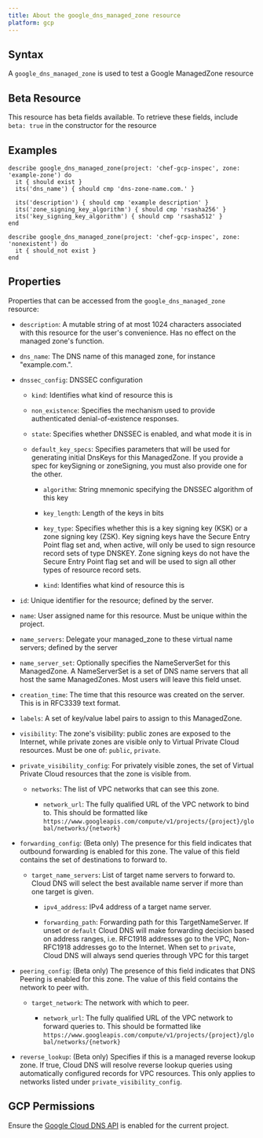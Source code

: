 ```yaml
---
title: About the google_dns_managed_zone resource
platform: gcp
---
```


## Syntax
A `google_dns_managed_zone` is used to test a Google ManagedZone resource


## Beta Resource
This resource has beta fields available. To retrieve these fields, include `beta: true` in the constructor for the resource

## Examples
```
describe google_dns_managed_zone(project: 'chef-gcp-inspec', zone: 'example-zone') do
  it { should exist }
  its('dns_name') { should cmp 'dns-zone-name.com.' }

  its('description') { should cmp 'example description' }
  its('zone_signing_key_algorithm') { should cmp 'rsasha256' }
  its('key_signing_key_algorithm') { should cmp 'rsasha512' }
end

describe google_dns_managed_zone(project: 'chef-gcp-inspec', zone: 'nonexistent') do
  it { should_not exist }
end
```

## Properties
Properties that can be accessed from the `google_dns_managed_zone` resource:


  * `description`: A mutable string of at most 1024 characters associated with this resource for the user's convenience. Has no effect on the managed zone's function.

  * `dns_name`: The DNS name of this managed zone, for instance "example.com.".

  * `dnssec_config`: DNSSEC configuration

    * `kind`: Identifies what kind of resource this is

    * `non_existence`: Specifies the mechanism used to provide authenticated denial-of-existence responses.

    * `state`: Specifies whether DNSSEC is enabled, and what mode it is in

    * `default_key_specs`: Specifies parameters that will be used for generating initial DnsKeys for this ManagedZone. If you provide a spec for keySigning or zoneSigning, you must also provide one for the other.

      * `algorithm`: String mnemonic specifying the DNSSEC algorithm of this key

      * `key_length`: Length of the keys in bits

      * `key_type`: Specifies whether this is a key signing key (KSK) or a zone signing key (ZSK). Key signing keys have the Secure Entry Point flag set and, when active, will only be used to sign resource record sets of type DNSKEY. Zone signing keys do not have the Secure Entry Point flag set and will be used to sign all other types of resource record sets. 

      * `kind`: Identifies what kind of resource this is

  * `id`: Unique identifier for the resource; defined by the server.

  * `name`: User assigned name for this resource. Must be unique within the project.

  * `name_servers`: Delegate your managed_zone to these virtual name servers; defined by the server

  * `name_server_set`: Optionally specifies the NameServerSet for this ManagedZone. A NameServerSet is a set of DNS name servers that all host the same ManagedZones. Most users will leave this field unset.

  * `creation_time`: The time that this resource was created on the server. This is in RFC3339 text format.

  * `labels`: A set of key/value label pairs to assign to this ManagedZone.

  * `visibility`: The zone's visibility: public zones are exposed to the Internet, while private zones are visible only to Virtual Private Cloud resources. Must be one of: `public`, `private`.

  * `private_visibility_config`: For privately visible zones, the set of Virtual Private Cloud resources that the zone is visible from.

    * `networks`: The list of VPC networks that can see this zone.

      * `network_url`: The fully qualified URL of the VPC network to bind to. This should be formatted like `https://www.googleapis.com/compute/v1/projects/{project}/global/networks/{network}`

  * `forwarding_config`: (Beta only) The presence for this field indicates that outbound forwarding is enabled for this zone. The value of this field contains the set of destinations to forward to.

    * `target_name_servers`: List of target name servers to forward to. Cloud DNS will select the best available name server if more than one target is given.

      * `ipv4_address`: IPv4 address of a target name server.

      * `forwarding_path`: Forwarding path for this TargetNameServer. If unset or `default` Cloud DNS will make forwarding decision based on address ranges, i.e. RFC1918 addresses go to the VPC, Non-RFC1918 addresses go to the Internet. When set to `private`, Cloud DNS will always send queries through VPC for this target

  * `peering_config`: (Beta only) The presence of this field indicates that DNS Peering is enabled for this zone. The value of this field contains the network to peer with.

    * `target_network`: The network with which to peer.

      * `network_url`: The fully qualified URL of the VPC network to forward queries to. This should be formatted like `https://www.googleapis.com/compute/v1/projects/{project}/global/networks/{network}`

  * `reverse_lookup`: (Beta only) Specifies if this is a managed reverse lookup zone. If true, Cloud DNS will resolve reverse lookup queries using automatically configured records for VPC resources. This only applies to networks listed under `private_visibility_config`.


## GCP Permissions

Ensure the [Google Cloud DNS API](https://console.cloud.google.com/apis/library/dns.googleapis.com/) is enabled for the current project.
